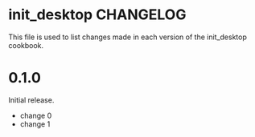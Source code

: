 # init_desktop CHANGELOG

This file is used to list changes made in each version of the init_desktop cookbook.

# 0.1.0

Initial release.

- change 0
- change 1

